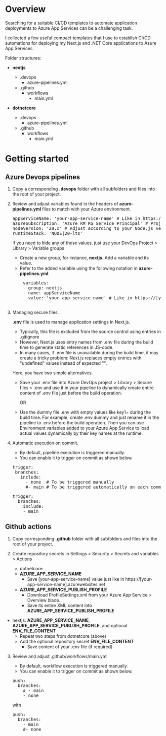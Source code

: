 # Overview

Searching for a suitable CI/CD templates to automate application deployments to Azure App Services can be a challenging task.

I collected a few useful compact templates that I use to establish CI/CD automations for deploying my Next.js and .NET Core applications to Azure App Services.

Folder structures:

- **nextjs**
  - .devops
    - azure-pipelines.yml
  - .github
    - workflows
      - main.yml

- **dotnetcore**
  - .devops
    - azure-pipelines.yml
  - .github
    - workflows
      - main.yml

# Getting started

## Azure Devops pipelines

1. Copy a corresponding **.devops** folder with all subfolders and files into the root of your project.

2. Review and adjust variables found in the headers of **azure-pipelines.yml** files to match with your Azure environment.

   <pre>
   appServiceName: 'your-app-service-name' # Like in https://[your-app-service-name].azurewebsites.net
   azureSubscription: 'Azure RM RG Service Principal' # Project settings > Service connections > Azure Resource Manager + Subscription + Resource Group
   nodeVersion: '20.x' # Adjust according to your Node.js version
   runtimeStack: 'NODE|20-lts'
   </pre>
   
   If you need to hide any of those values, just use your DevOps Project > Library > Variable groups
     - Create a new group, for instance, **nextjs**. Add a variable and its value.
     - Refer to the added variable using the following notation in **azure-pipelines.yml**
      
     <pre>
       variables:
       - group: nextjs
       - name: appServiceName
         value: 'your-app-service-name' # Like in https://[your-app-service-name].azurewebsites.net
     </pre>
     
3. Managing secure files.

   **.env** file is used to manage application settings in Next.js.
   - Typically, this file is excluded from the source control using entries in .gitignore
   - However, Next.js uses entry names from .env file during the build time to generate static references in JS-code.
   - In many cases, if .env file is unavailable during the build time, it may create a tricky problem:
     Next.js replaces empty entries with "undefined" values instead of expected "".

   Here, you have two simple alternatives. 
   - Save your .env file into Azure DevOps project  > Library > Secure files > .env
     and use it in your pipeline to dynamically create entire content of .env file just before the build operation.
  
     OR
  
   - Use the dummy file .env with empty values like key1= during the build time.
     For example, create .env.dummy and just rename it in the pipeline to .env before the build operation.
     Then you can use Environment variables added to your Azure App Service to load actual values dynamically by their key names at the runtime.

4. Automatic execution on commit.
   - By default, pipeline execution is triggered manually.
   - You can enable it to trigger on commit as shown below.
  
   <pre>
   trigger:  
    branches:
      include:
        - none  # To be triggered manually
        #- main # To be triggered automatically on each commit to main branch      
   </pre>
   
   <pre>
   trigger:  
     branches:
       include:
       - main
   </pre>
  
## Github actions

1. Copy corresponding **.github** folder with all subfolders and files into the root of your project.

2. Create repository secrets in Settings > Security > Secrets and variables > Actions
   - dotnetcore:
   - **AZURE_APP_SERVICE_NAME**
     - Save [your-app-service-name] value just like in https://[your-app-service-name].azurewebsites.net
   - **AZURE_APP_SERVICE_PUBLISH_PROFILE**
     - Download ProfileSettings.xml from your Azure App Service > Overview blade.
     - Save its entire XML content into **AZURE_APP_SERVICE_PUBLISH_PROFILE**

- nextjs: **AZURE_APP_SERVICE_NAME**,  **AZURE_APP_SERVICE_PUBLISH_PROFILE**, and optional **ENV_FILE_CONTENT**
  - Repeat two steps from dotnetcore (above)
  - Add the optional repository secret **ENV_FILE_CONTENT**
    - Save content of your .env file (if required)

3. Review and adjust .github/workflows/main.yml
   - By default, workflow execution is triggered manually.
   - You can enable it to trigger on commit as shown below.
   <pre>
   push:
     branches:
       # - main
       - none
   </pre>
   
   with
   
   <pre>
   push:
     branches:
       - main
       #- none
   </pre>

